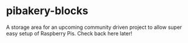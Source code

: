 # pibakery-blocks
A storage area for an upcoming community driven project to allow super easy setup of Raspberry Pis. Check back here later!
